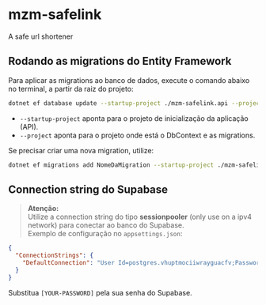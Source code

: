 # mzm-safelink
A safe url shortener

## Rodando as migrations do Entity Framework

Para aplicar as migrations ao banco de dados, execute o comando abaixo no terminal, a partir da raiz do projeto:

```sh
dotnet ef database update --startup-project ./mzm-safelink.api --project ./mzm-safelink.infra
```

- `--startup-project` aponta para o projeto de inicialização da aplicação (API).
- `--project` aponta para o projeto onde está o DbContext e as migrations.

Se precisar criar uma nova migration, utilize:

```sh
dotnet ef migrations add NomeDaMigration --startup-project ./mzm-safelink.api --project ./mzm-safelink.infra
```

## Connection string do Supabase

> **Atenção:**  
> Utilize a connection string do tipo **sessionpooler** (only use on a ipv4 network) para conectar ao banco do Supabase.  
> Exemplo de configuração no `appsettings.json`:

```json
{
  "ConnectionStrings": {
    "DefaultConnection": "User Id=postgres.vhuptmociiwrayguacfv;Password=[YOUR-PASSWORD];Server=aws-0-us-east-2.pooler.supabase.com;Port=5432;Database=postgres"
  }
}
```

Substitua `[YOUR-PASSWORD]` pela sua senha do Supabase.